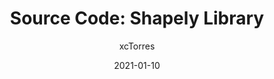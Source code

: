 ---
layout:     post
title:      "Source Code: Shapely Library"
date:       2021-01-10
author:     "xcTorres"
header-img: "img/in-post/graph/graph.png"
catalog:    true
mathjax: true

tags:
    - source code
---   